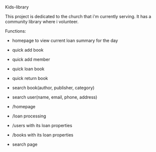 Kids-library

This project is dedicated to the church that i'm currently serving. It has a community library where i volunteer.

Functions:
- homepage to view current loan summary for the day
- quick add book
- quick add member
- quick loan book
- quick return book
- search book(author, publisher, category)
- search user(name, email, phone, address)


- /homepage
- /loan processing
- /users with its loan properties
- /books with its loan properties
- search page
